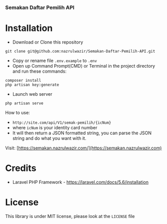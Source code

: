 ### Semakan Daftar Pemilih API

# Installation
- Download or Clone this repository
```
git clone git@github.com:nazrulwazir/Semakan-Daftar-Pemilih-API.git
```
- Copy or rename file ```.env.example``` to ```.env```
-  Open up Command Prompt(CMD) or Terminal in the project directory and run these commands:
```
composer install
php artisan key:generate
```
- Launch web server
```
php artisan serve
```

How to use:
* ```http://site.com/api/V1/semak-pemilih/{icNum}```
* where ```icNum``` is your identity card number
* It will then return a JSON formatted string, you can parse the JSON string and do what you want with it.

Visit: [https://semakan.nazrulwazir.com/](https://semakan.nazrulwazir.com)

# Credits
- Laravel PHP Framework - https://laravel.com/docs/5.6/installation

# License
This library is under MIT license, please look at the `LICENSE` file

